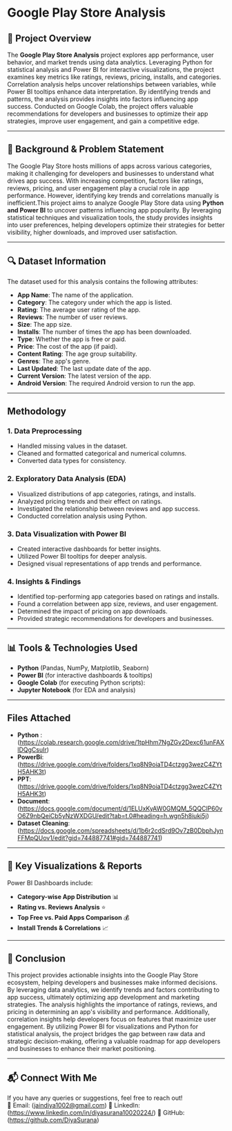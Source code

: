 # Google Play Store Analysis

## 📌 Project Overview

The **Google Play Store Analysis** project explores app performance, user behavior, and market trends using data analytics. Leveraging Python for statistical analysis and Power BI for interactive visualizations, the project examines key metrics like ratings, reviews, pricing, installs, and categories. Correlation analysis helps uncover relationships between variables, while Power BI tooltips enhance data interpretation. By identifying trends and patterns, the analysis provides insights into factors influencing app success. Conducted on Google Colab, the project offers valuable recommendations for developers and businesses to optimize their app strategies, improve user engagement, and gain a competitive edge.

---

## 🎯 Background & Problem Statement

The Google Play Store hosts millions of apps across various categories, making it challenging for developers and businesses to understand what drives app success. With increasing competition, factors like ratings, reviews, pricing, and user engagement play a crucial role in app performance. However, identifying key trends and correlations manually is inefficient.This project aims to analyze Google Play Store data using **Python and Power BI** to uncover patterns influencing app popularity. By leveraging statistical techniques and visualization tools, the study provides insights into user preferences, helping developers optimize their strategies for better visibility, higher downloads, and improved user satisfaction.

---

## 🔍 Dataset Information

The dataset used for this analysis contains the following attributes:

- **App Name**: The name of the application.
- **Category**: The category under which the app is listed.
- **Rating**: The average user rating of the app.
- **Reviews**: The number of user reviews.
- **Size**: The app size.
- **Installs**: The number of times the app has been downloaded.
- **Type**: Whether the app is free or paid.
- **Price**: The cost of the app (if paid).
- **Content Rating**: The age group suitability.
- **Genres**: The app's genre.
- **Last Updated**: The last update date of the app.
- **Current Version**: The latest version of the app.
- **Android Version**: The required Android version to run the app.

---

## Methodology

### 1. Data Preprocessing

- Handled missing values in the dataset.
- Cleaned and formatted categorical and numerical columns.
- Converted data types for consistency.

### **2. Exploratory Data Analysis (EDA)**

- Visualized distributions of app categories, ratings, and installs.
- Analyzed pricing trends and their effect on ratings.
- Investigated the relationship between reviews and app success.
- Conducted correlation analysis using Python.

### **3. Data Visualization with Power BI**

- Created interactive dashboards for better insights.
- Utilized Power BI tooltips for deeper analysis.
- Designed visual representations of app trends and performance.

### **4. Insights & Findings**

- Identified top-performing app categories based on ratings and installs.
- Found a correlation between app size, reviews, and user engagement.
- Determined the impact of pricing on app downloads.
- Provided strategic recommendations for developers and businesses.

---

## 📊 Tools & Technologies Used

- **Python** (Pandas, NumPy, Matplotlib, Seaborn) 
- **Power BI** (for interactive dashboards & tooltips)
- **Google Colab** (for executing Python scripts):
- **Jupyter Notebook** (for EDA and analysis)

---

##  Files Attached

- **Python** : (https://colab.research.google.com/drive/1tpHhm7NgZGv2Dexc61unFAXlDQgCsuIr)
- **PowerBi**: (https://drive.google.com/drive/folders/1xq8N9oiaTD4ctzgg3wezC4ZYtH5AHK3t)
- **PPT**: (https://drive.google.com/drive/folders/1xq8N9oiaTD4ctzgg3wezC4ZYtH5AHK3t)
- **Document**: (https://docs.google.com/document/d/1ELUxKyAW0GMQM_5QQClP60vO6Z9nbQeiCb5yNzWXDGU/edit?tab=t.0#heading=h.wgn5h8iuki5j)
- **Dataset Cleaning**: (https://docs.google.com/spreadsheets/d/1b6r2cdSrd9Ov7zB0DbphJynFFMpQUov1/edit?gid=744887741#gid=744887741)

---

## 📌 Key Visualizations & Reports

Power BI Dashboards include:

- **Category-wise App Distribution** 📊
- **Rating vs. Reviews Analysis** ⭐
- **Top Free vs. Paid Apps Comparison** 💰
- **Install Trends & Correlations** 📈

---

## 📝 Conclusion

This project provides actionable insights into the Google Play Store ecosystem, helping developers and businesses make informed decisions. By leveraging data analytics, we identify trends and factors contributing to app success, ultimately optimizing app development and marketing strategies. The analysis highlights the importance of ratings, reviews, and pricing in determining an app's visibility and performance. Additionally, correlation insights help developers focus on features that maximize user engagement.
By utilizing Power BI for visualizations and Python for statistical analysis, the project bridges the gap between raw data and strategic decision-making, offering a valuable roadmap for app developers and businesses to enhance their market positioning.

---

## 📬 Connect With Me

If you have any queries or suggestions, feel free to reach out!\
📧 Email: (jaindiya1002@gmail.com)
🔗 LinkedIn: (https://www.linkedin.com/in/diyasurana10020224/)
📂 GitHub: (https://github.com/DiyaSurana)
